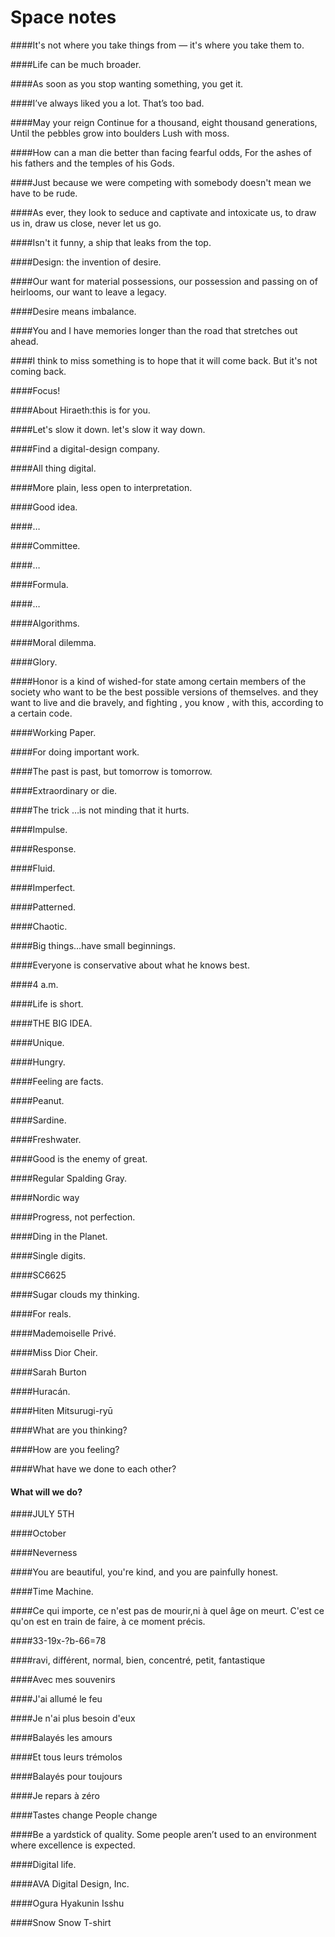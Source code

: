 # Space notes

####It's not where you take things from — it's where you take them to.

####Life can be much broader.

####As soon as you stop wanting something, you get it.

####I’ve always liked you a lot. That’s too bad.

####May your reign Continue for a thousand, eight thousand generations, Until the pebbles grow into boulders Lush with moss.

####How can a man die better than facing fearful odds, For the ashes of his fathers and the temples of his Gods.

####Just because we were competing with somebody doesn't mean we have to be rude.

####As ever, they look to seduce and captivate and intoxicate us, to draw us in, draw us close, never let us go.

####Isn't it funny, a ship that leaks from the top.

####Design: the invention of desire.

####Our want for material possessions, our possession and passing on of heirlooms, our want to leave a legacy.

####Desire means imbalance.

####You and I have memories longer than the road that stretches out ahead.

####I think to miss something is to hope that it will come back. But it's not coming back.

####Focus!

####About Hiraeth:this is for you.

####Let's slow it down. let's slow it way down.

####Find a digital-design company.


####All thing digital.

####More plain, less open to interpretation.

####Good idea.

####…

####Committee.

####…

####Formula.

####…

####Algorithms.

####Moral dilemma.

####Glory.

####Honor is a kind of wished-for state among certain members of the society who want to be the best possible versions of themselves. and they want to live and die bravely, and fighting , you know , with this, according to a certain code.

####Working Paper.

####For doing important work.

####The past is past, but tomorrow is tomorrow.

####Extraordinary or die.

####The trick …is not minding that it hurts.

####Impulse.

####Response.

####Fluid.

####Imperfect.

####Patterned.

####Chaotic.

####Big things…have small beginnings.

####Everyone is conservative about what he knows best.

####4 a.m.

####Life is short.

####THE BIG IDEA.

####Unique.

####Hungry.

####Feeling are facts.

####Peanut.

####Sardine.

####Freshwater.

####Good is the enemy of great.

####Regular Spalding Gray.

####Nordic way

####Progress, not perfection.

####Ding in the Planet.

####Single digits.

####SC6625

####Sugar clouds my thinking.

####For reals.

####Mademoiselle Privé.

####Miss Dior Cheir.

####Sarah Burton

####Huracán.

####Hiten Mitsurugi-ryū

####What are you thinking?

####How are you feeling?

####What have we done to each other? 

#### What will we do?

####JULY 5TH

####October

####Neverness

####You are beautiful, you're kind, and you are painfully honest.

####Time Machine.

####Ce qui importe, ce n'est pas de mourir,ni à quel âge on meurt. C'est ce qu'on est en train de faire, à ce moment précis. 

####33-19x-?b-66=78

####ravi, différent, normal, bien, concentré, petit, fantastique

####Avec mes souvenirs

####J'ai allumé le feu

####Je n'ai plus besoin d'eux 

####Balayés les amours

####Et tous leurs trémolos

####Balayés pour toujours

####Je repars à zéro

####Tastes change  People change

####Be a yardstick of quality. Some people aren’t used to an environment where excellence is expected.

####Digital life.

####AVA Digital Design, Inc.

####Ogura Hyakunin Isshu

####Snow Snow T-shirt